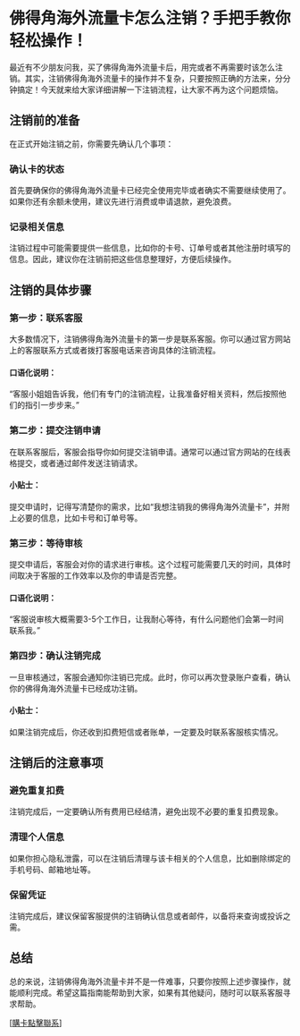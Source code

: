 # 佛得角海外流量卡怎么注销？手把手教你轻松操作！

最近有不少朋友问我，买了佛得角海外流量卡后，用完或者不再需要时该怎么注销。其实，注销佛得角海外流量卡的操作并不复杂，只要按照正确的方法来，分分钟搞定！今天就来给大家详细讲解一下注销流程，让大家不再为这个问题烦恼。

## 注销前的准备

在正式开始注销之前，你需要先确认几个事项：

### 确认卡的状态
首先要确保你的佛得角海外流量卡已经完全使用完毕或者确实不需要继续使用了。如果你还有余额未使用，建议先进行消费或申请退款，避免浪费。

### 记录相关信息
注销过程中可能需要提供一些信息，比如你的卡号、订单号或者其他注册时填写的信息。因此，建议你在注销前把这些信息整理好，方便后续操作。

## 注销的具体步骤

### 第一步：联系客服
大多数情况下，注销佛得角海外流量卡的第一步是联系客服。你可以通过官方网站上的客服联系方式或者拨打客服电话来咨询具体的注销流程。

#### 口语化说明：
“客服小姐姐告诉我，他们有专门的注销流程，让我准备好相关资料，然后按照他们的指引一步步来。”

### 第二步：提交注销申请
在联系客服后，客服会指导你如何提交注销申请。通常可以通过官方网站的在线表格提交，或者通过邮件发送注销请求。

#### 小贴士：
提交申请时，记得写清楚你的需求，比如“我想注销我的佛得角海外流量卡”，并附上必要的信息，比如卡号和订单号等。

### 第三步：等待审核
提交申请后，客服会对你的请求进行审核。这个过程可能需要几天的时间，具体时间取决于客服的工作效率以及你的申请是否完整。

#### 口语化说明：
“客服说审核大概需要3-5个工作日，让我耐心等待，有什么问题他们会第一时间联系我。”

### 第四步：确认注销完成
一旦审核通过，客服会通知你注销已完成。此时，你可以再次登录账户查看，确认你的佛得角海外流量卡已经成功注销。

#### 小贴士：
如果注销完成后，你还收到扣费短信或者账单，一定要及时联系客服核实情况。

## 注销后的注意事项

### 避免重复扣费
注销完成后，一定要确认所有费用已经结清，避免出现不必要的重复扣费现象。

### 清理个人信息
如果你担心隐私泄露，可以在注销后清理与该卡相关的个人信息，比如删除绑定的手机号码、邮箱地址等。

### 保留凭证
注销完成后，建议保留客服提供的注销确认信息或者邮件，以备将来查询或投诉之需。

## 总结

总的来说，注销佛得角海外流量卡并不是一件难事，只要你按照上述步骤操作，就能顺利完成。希望这篇指南能帮助到大家，如果有其他疑问，随时可以联系客服寻求帮助。

[[購卡點擊聯系](https://t.me/s/esim1088)]